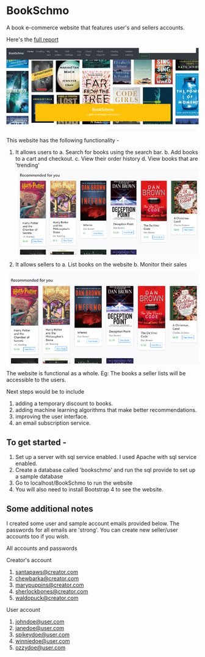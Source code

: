 # BookSchmo
A book e-commerce website that features user's and sellers accounts. 

Here's the [full report](https://github.com/RishiMalhotra920/BookSchmo/blob/master/Book%20Schmo%20Project%20Report.pdf)

![d](https://github.com/RishiMalhotra920/BookSchmo/blob/master/coverpage.png?raw=true)


This website has the following functionality - 
1. It allows users to 
  a. Search for books using the search bar.
  b. Add books to a cart and checkout.
  c. View their order history
  d. View books that are 'trending'
 ![](https://github.com/RishiMalhotra920/BookSchmo/blob/master/bookpage3.png?raw=true)
 
 2. It allows sellers to
  a. List books on the website
  b. Monitor their sales
 
 ![](https://github.com/RishiMalhotra920/BookSchmo/blob/master/bookpage3.png?raw=true)
 
 The website is functional as a whole. Eg: The books a seller lists will be accessible to the users.
 
 Next steps would be to include 
 1. adding a temporary discount to books.
 2. adding machine learning algorithms that make better recommendations.
 3. improving the user interface.
 4. an email subscription service.
 
 ## To get started -
 
 1. Set up a server with sql service enabled. I used Apache with sql service enabled.
 2. Create a database called 'bookschmo' and run the sql provide to set up a sample database
 3. Go to localhost/BookSchmo to run the website
 4. You will also need to install Bootstrap 4 to see the website.
 
 
 ## Some additional notes
 
 I created some user and sample account emails provided below. 
 The passwords for all emails are 'strong'. 
 You can create new seller/user accounts too if you wish.
 
 All accounts and passwords

Creator's account
1. santapaws@creator.com
2. chewbarka@creator.com 
3. marypuppins@creator.com 
4. sherlockbones@creator.com 
5. waldopuck@creator.com 

User account
1. johndoe@user.com 
2. janedoe@user.com 
3. spikeydoe@user.com 
4. winniedoe@user.com 
5. ozzydoe@user.com 
 
